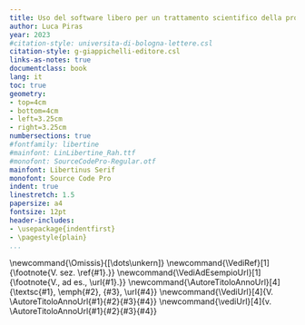 ```yaml
---
title: Uso del software libero per un trattamento scientifico della prova digitale nell'informatica forense 
author: Luca Piras
year: 2023
#citation-style: universita-di-bologna-lettere.csl
citation-style: g-giappichelli-editore.csl
links-as-notes: true
documentclass: book
lang: it
toc: true
geometry:
- top=4cm
- bottom=4cm
- left=3.25cm
- right=3.25cm
numbersections: true
#fontfamily: libertine
#mainfont: LinLibertine_Rah.ttf
#monofont: SourceCodePro-Regular.otf
mainfont: Libertinus Serif
monofont: Source Code Pro
indent: true
linestretch: 1.5
papersize: a4
fontsize: 12pt
header-includes:
- \usepackage{indentfirst}
- \pagestyle{plain}
...
```


\newcommand{\Omissis}{[\dots\unkern]}
\newcommand{\VediRef}[1]{\footnote{V. sez. \ref{#1}.}}
\newcommand{\VediAdEsempioUrl}[1]{\footnote{V., ad es., \url{#1}.}}
\newcommand{\AutoreTitoloAnnoUrl}[4]{\textsc{#1}, \emph{#2}, {#3}, \url{#4}}
\newcommand{\VediUrl}[4]{V. \AutoreTitoloAnnoUrl{#1}{#2}{#3}{#4}}
\newcommand{\vediUrl}[4]{v. \AutoreTitoloAnnoUrl{#1}{#2}{#3}{#4}}
